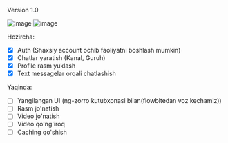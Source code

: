 Version 1.0

![image](https://github.com/SardorSohinazarov/MilliyChat/assets/107931170/13719e95-1b9e-4f7c-a5e2-644be5867716)
![image](https://github.com/SardorSohinazarov/MilliyChat/assets/107931170/452a3c34-9f4d-4b3e-a4ba-c2fd1391afa3)

Hozircha:
- [x] Auth (Shaxsiy account ochib faoliyatni boshlash mumkin)
- [x] Chatlar yaratish (Kanal, Guruh)
- [x] Profile rasm yuklash
- [x] Text messagelar orqali chatlashish

Yaqinda:
- [ ] Yangilangan UI (ng-zorro kutubxonasi bilan(flowbitedan voz kechamiz))
- [ ] Rasm jo'natish
- [ ] Video jo'natish
- [ ] Video qo'ng'iroq
- [ ] Caching qo'shish
